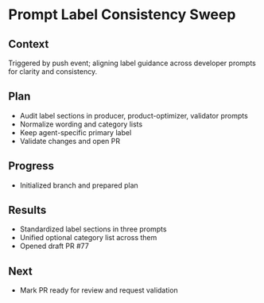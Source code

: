 # Prompt Label Consistency Sweep

## Context
Triggered by push event; aligning label guidance across developer prompts for clarity and consistency.

## Plan
- Audit label sections in producer, product-optimizer, validator prompts
- Normalize wording and category lists
- Keep agent-specific primary label
- Validate changes and open PR

## Progress
- Initialized branch and prepared plan

## Results
- Standardized label sections in three prompts
- Unified optional category list across them
- Opened draft PR #77

## Next
- Mark PR ready for review and request validation
